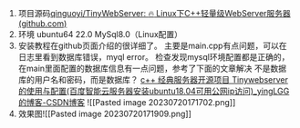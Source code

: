 1. 项目源码[qinguoyi/TinyWebServer: :fire: Linux下C++轻量级WebServer服务器 (github.com)](https://github.com/qinguoyi/TinyWebServer)
2. 环境
   ubuntu64 22.0
   MySql8.0（Linux配置）
3. 安装教程在github页面介绍的很详细了。
   主要是main.cpp有点问题，可以在日志里看到数据库错误，myql error。
   检查发现mysql环境配置都是正确的，在main里面配置的数据库信息有一点问题，参考了下面的文章解决
   不是数据库的用户名和密码，而是数据库？
   [c++ 经典服务器开源项目 Tinywebserver的使用与配置(百度智能云服务器安装ubuntu18.04可用公网ip访问)_yingLGG的博客-CSDN博客](https://blog.csdn.net/yingLGG/article/details/121400284)
   ![[Pasted image 20230720171702.png]]
4. 效果图![[Pasted image 20230720171909.png]]